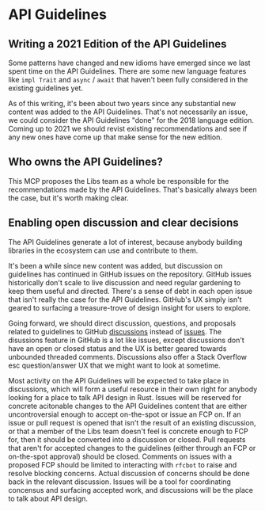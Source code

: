 # API Guidelines

## Writing a 2021 Edition of the API Guidelines

Some patterns have changed and new idioms have emerged since we last spent time on the API Guidelines.
There are some new language features like `impl Trait` and `async` / `await` that haven't been fully considered in the existing guidelines yet.

As of this writing, it's been about two years since any substantial new content was added to the API Guidelines.
That's not necessarily an issue, we could consider the API Guidelines "done" for the 2018 language edition.
Coming up to 2021 we should revist existing recommendations and see if any new ones have come up that make sense for the new edition.

## Who owns the API Guidelines?

This MCP proposes the Libs team as a whole be responsible for the recommendations made by the API Guidelines.
That's basically always been the case, but it's worth making clear.

## Enabling open discussion and clear decisions

The API Guidelines generate a lot of interest, because anybody building libraries in the ecosystem can use and contribute to them.

It's been a while since new content was added, but discussion on guidelines has continued in GitHub issues on the repository.
GitHub issues historically don't scale to live discussion and need regular gardening to keep them useful and directed.
There's a sense of debt in each open issue that isn't really the case for the API Guidelines.
GitHub's UX simply isn't geared to surfacing a treasure-trove of design insight for users to explore.

Going forward, we should direct discussion, questions, and proposals related to guidelines to GitHub [discussions] instead of [issues].
The disussions feature in GitHub is a lot like issues, except discussions don't have an open or closed status and the UX is better geared towards unbounded threaded comments.
Discussions also offer a Stack Overflow esc question/answer UX that we might want to look at sometime.

Most activity on the API Guidelines will be expected to take place in discussions, which will form a useful resource in their own right for anybody looking for a place to talk API design in Rust.
Issues will be reserved for concrete acitonable changes to the API Guidelines content that are either uncontroversial enough to accept on-the-spot or issue an FCP on.
If an issue or pull request is opened that isn't the result of an existing discussion, or that a member of the Libs team doesn't feel is concrete enough to FCP for, then it should be converted into a discussion or closed.
Pull requests that aren't for accepted changes to the guidelines (either through an FCP or on-the-spot approval) should be closed.
Comments on issues with a proposed FCP should be limited to interacting with `rfcbot` to raise and resolve blocking concerns.
Actual discussion of concerns should be done back in the relevant discussion.
Issues will be a tool for coordinating concensus and surfacing accepted work, and discussions will be the place to talk about API design.

[discussions]: https://github.com/rust-lang/api-guidelines/discussions
[issues]: https://github.com/rust-lang/api-guidelines/issues
